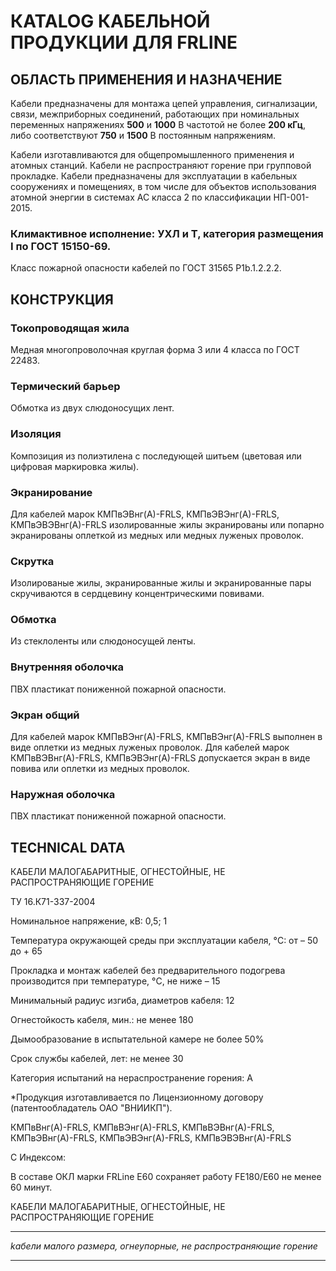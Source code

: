 # КATALOG КАБЕЛЬНОЙ ПРОДУКЦИИ ДЛЯ FRLINE

## ОБЛАСТЬ ПРИМЕНЕНИЯ И НАЗНА́ЧЕНИЕ

Кабели предназначены для монтажа цепей управления, сигнализации, связи, межприборных соединений, работающих при номинальных переменных напряжениях **500** и **1000** В частотой не более **200 кГц**, либо соответствуют **750** и **1500** В постоянным напряжениям.

Кабели изготавливаются для общепромышленного применения и атомных станций. Кабели не распространяют горение при групповой прокладке. Кабели предназначены для эксплуатации в кабельных сооружениях и помещениях, в том числе для объектов использования атомной энергии в системах АС класса 2 по классификации НП-001-2015.

### Климактивное исполнение: УХЛ и Т, категория размещения I по ГОСТ 15150-69.

Класс пожарной опасности кабелей по ГОСТ 31565 P1b.1.2.2.2.

## КОНСТРУКЦИЯ

### Токопроводящая жила  
Медная многопроволочная круглая форма 3 или 4 класса по ГОСТ 22483.

### Термический барьер  
Обмотка из двух слюдоносущих лент.

### Изоляция  
Композиция из полиэтилена с последующей шитьем (цветовая или цифровая маркировка жилы).

### Экранирование  
Для кабелей марок КМПвЭВнг(А)-FRLS, КМПвЭВЭнг(А)-FRLS, КМПвЭВЭВнг(А)-FRLS изолированные жилы экранированы или попарно экранированы оплеткой из медных или медных луженых проволок.

### Скрутка  
Изолированые жилы, экранированные жилы и экранированные пары скручиваются в сердцевину концентрическими повивами.

### Обмотка  
Из стеклоленты или слюдоносущей ленты.

### Внутренняя оболочка  
ПВХ пластикат пониженной пожарной опасности.

### Экран общий  
Для кабелей марок КМПвВЭнг(А)-FRLS, КМПвВЭнг(А)-FRLS выполнен в виде оплетки из медных луженых проволок. Для кабелей марок КМПвВЭВнг(А)-FRLS, КМПвЭВЭнг(А)-FRLS допускается экран в виде повива или оплетки из медных проволок.

### Наружная оболочка  
ПВХ пластикат пониженной пожарной опасности.

## TECHNICAL DATA

КАБЕЛИ МАЛОГАБАРИТНЫЕ, ОГНЕСТОЙНЫЕ, НЕ РАСПРОСТРАНЯЮЩИЕ ГОРЕНИЕ  

ТУ 16.К71-337-2004

Номинальное напряжение, кВ: 0,5; 1 

Температура окружающей среды при эксплуатации кабеля, °C: от – 50 до + 65

Прокладка и монтаж кабелей без предварительного подогрева производится при температуре, °C, не ниже – 15

Минимальный радиус изгиба, диаметров кабеля: 12

Огнестойкость кабеля, мин.: не менее 180

Дымообразование в испытательной камере не более 50%

Срок службы кабелей, лет: не менее 30

Категория испытаний на нераспространение горения: A

*Продукция изготавливается по Лицензионному договору (патентообладатель ОАО "ВНИИКП").

КМПвВнг(А)-FRLS, 
КМПвВЭнг(А)-FRLS, 
КМПвВЭВнг(А)-FRLS, 
КМПвЭВнг(А)-FRLS, 
КМПвЭВЭнг(А)-FRLS, 
КМПвЭВЭВнг(А)-FRLS

С Индексом:

В составе ОКЛ марки FRLine Е60 сохраняет работу FE180/Е60 не менее 60 минут.

КАБЕЛИ МАЛОГАБАРИТНЫЕ, ОГНЕСТОЙНЫЕ, НЕ РАСПРОСТРАНЯЮЩИЕ ГОРЕНИЕ

---

*kабели малого размера, огнеупорные, не распространяющие горение*

---
